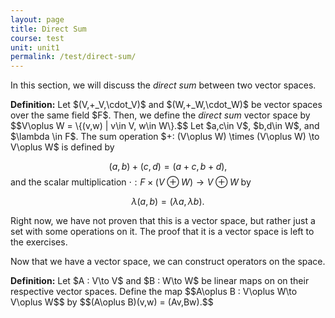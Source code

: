 ```yaml
---
layout: page
title: Direct Sum
course: test
unit: unit1
permalink: /test/direct-sum/
---
```


In this section, we will discuss the *direct sum* between two vector spaces.

<div class="definition">
<b>Definition:</b> Let $(V,+_V,\cdot_V)$ and $(W,+_W,\cdot_W)$ be vector spaces over the same field $F$. Then, we define the <i>direct sum</i> vector space by
$$V\oplus W = \{(v,w) | v\in V, w\in W\}.$$
Let $a,c\in V$, $b,d\in W$, and $\lambda \in F$. The sum operation $+: (V\oplus W) \times (V\oplus W) \to V\oplus W$ is defined by 

$$(a,b) + (c,d) = (a+c,b+d),$$
and the scalar multiplication $\cdot : F \times (V\oplus W) \to V\oplus W$ by 

$$\lambda(a,b) = (\lambda a, \lambda b).$$
</div>

Right now, we have not proven that this is a vector space, but rather just a set with some operations on it. The proof that it is a vector space is left to the exercises. 

Now that we have a vector space, we can construct operators on the space. 
<div class="definition">
<b>Definition:</b> Let $A : V\to V$ and $B : W\to W$ be linear maps on on their respective vector spaces. Define the map
$$A\oplus B : V\oplus W\to V\oplus W$$
by 
$$(A\oplus B)(v,w) = (Av,Bw).$$
</div>



